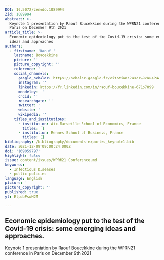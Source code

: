 ```yaml
---
DOI: 10.5072/zenodo.1089994
Zid: 1089994
abstract: >-
  Keynote 1 presentation by Raouf Boucekkine during the WPRN21 conference in
  Paris on December 9th 2021
article_title: >-
  Economic epidemiology put to the test of the Covid-19 crisis: some emerging
  ideas and approaches
authors:
  - firstname: 'Raouf '
    lastname: Boucekkine
    picture: ''
    picture_copyright: ''
    reference: ''
    social_channels:
      google_scholar: https://scholar.google.fr/citations?user=0vKu4P4AAAAJ&hl=fr
      instagram: ''
      linkedin: https://fr.linkedin.com/in/raouf-boucekkine-671b7099
      mendeley: ''
      orcid: ''
      researchgate: ''
      twitter: ''
      website: ''
      wikipedia: ''
    titles_and_institutions:
      - institution: Aix-Marseille School of Economics, France
        titles: []
      - institution: Rennes School of Business, France
        titles: []
bibliography: /bibliography/documents-exportes_keynote1.bib
date: 2021-12-09T09:00:24.000Z
doi: '169059797'
highlight: false
issue: content/issues/WPRN21 Conference.md
keywords:
  - Infectious Diseases
  - public policies
language: English
picture: ''
picture_copyright: ''
published: true
yt: EtpubPswH2M

---
```




## Economic epidemiology put to the test of the Covid-19 crisis: some emerging ideas and approaches.

Keynote 1 presentation by Raouf Boucekkine during the WPRN21 conference in Paris on December 9th 2021

<Youtube yt="EtpubPswH2M" caption ="Raouf Boucekkine: Economic epidemiology put to the test of the Covid-19 crisis"></Youtube>
